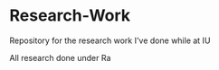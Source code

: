 # Research-Work
Repository for the research work I've done while at IU 


All research done under Ra
